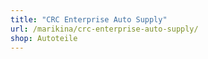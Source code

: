 ```yaml
---
title: "CRC Enterprise Auto Supply"
url: /marikina/crc-enterprise-auto-supply/
shop: Autoteile
---
```

